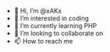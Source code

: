 - 👋 Hi, I’m @xAKx
- 👀 I’m interested in coding
- 🌱 I’m currently learning PHP
- 💞️ I’m looking to collaborate on 
- 📫 How to reach me 

<!---
xAKx/xAKx is a ✨ special ✨ repository because its `README.md` (this file) appears on your GitHub profile.
You can click the Preview link to take a look at your changes.
--->
